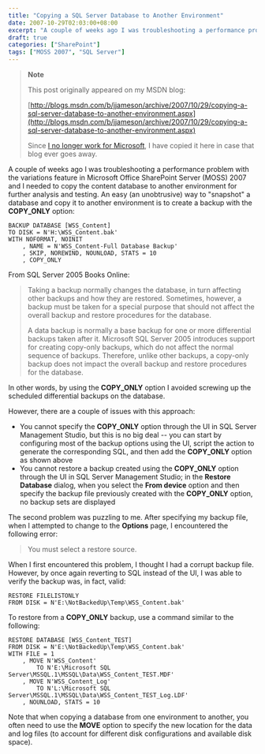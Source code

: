 ```yaml
---
title: "Copying a SQL Server Database to Another Environment"
date: 2007-10-29T02:03:00+08:00
excerpt: "A couple of weeks ago I was troubleshooting a performance problem with the variations feature in Microsoft Office SharePoint Server (MOSS) 2007 and I needed to copy the content database to another environment for further analysis and testing. An easy..."
draft: true
categories: ["SharePoint"]
tags: ["MOSS 2007", "SQL Server"]
---
```


> **Note**
> 
> This post originally appeared on my MSDN blog:
> 
> [http://blogs.msdn.com/b/jjameson/archive/2007/10/29/copying-a-sql-server-database-to-another-environment.aspx](http://blogs.msdn.com/b/jjameson/archive/2007/10/29/copying-a-sql-server-database-to-another-environment.aspx)
> 
> Since
> [I no longer work for Microsoft](/blog/jjameson/2011/09/02/last-day-with-microsoft), I have copied it here in case that blog
> ever goes away.

A couple of weeks ago I was troubleshooting a performance problem with the variations  feature in Microsoft Office SharePoint Server (MOSS) 2007 and I needed to copy the  content database to another environment for further analysis and testing. An easy  (an unobtrusive) way to "snapshot" a database and copy it to another environment  is to create a backup with the **COPY\_ONLY** option:

```
BACKUP DATABASE [WSS_Content]
TO DISK = N'H:\WSS_Content.bak'
WITH NOFORMAT, NOINIT
    , NAME = N'WSS_Content-Full Database Backup'
    , SKIP, NOREWIND, NOUNLOAD, STATS = 10
    , COPY_ONLY
```

From SQL Server 2005 Books Online:

> Taking a backup normally changes the database, in turn affecting other backups
> and how they are restored. Sometimes, however, a backup must be taken for a
> special purpose that should not affect the overall backup and restore procedures
> for the database.
> 
> A data backup is normally a base backup for one or more differential backups
> taken after it. Microsoft SQL Server 2005 introduces support for creating copy-only
> backups, which do not affect the normal sequence of backups. Therefore, unlike
> other backups, a copy-only backup does not impact the overall backup and restore
> procedures for the database.

In other words, by using the **COPY\_ONLY** option I avoided screwing  up the scheduled differential backups on the database.

However, there are a couple of issues with this approach:

- You cannot specify the **COPY\_ONLY** option through the UI
  in SQL Server Management Studio, but this is no big deal -- you can start by
  configuring most of the backup options using the UI, script the action to generate
  the corresponding SQL, and then add the **COPY\_ONLY** option as
  shown above
- You cannot restore a backup created using the **COPY\_ONLY**
  option through the UI in SQL Server Management Studio; in the **Restore
  Database** dialog, when you select the **From device** option
  and then specify the backup file previously created with the **COPY\_ONLY**
  option, no backup sets are displayed

The second problem was puzzling to me. After specifying my backup file, when  I attempted to change to the **Options** page, I encountered the following  error:

> You must select a restore source.

When I first encountered this problem, I thought I had a corrupt backup file.  However, by once again reverting to SQL instead of the UI, I was able to verify  the backup was, in fact, valid:

```
RESTORE FILELISTONLY
FROM DISK = N'E:\NotBackedUp\Temp\WSS_Content.bak'
```

To restore from a **COPY\_ONLY** backup, use a command similar to  the following:

```
RESTORE DATABASE [WSS_Content_TEST]
FROM DISK = N'E:\NotBackedUp\Temp\WSS_Content.bak'
WITH FILE = 1
    , MOVE N'WSS_Content'
        TO N'E:\Microsoft SQL Server\MSSQL.1\MSSQL\Data\WSS_Content_TEST.MDF'
    , MOVE N'WSS_Content_Log'
        TO N'L:\Microsoft SQL Server\MSSQL.1\MSSQL\Data\WSS_Content_TEST_Log.LDF'
    , NOUNLOAD, STATS = 10
```

Note that when copying a database from one environment to another, you often  need to use the **MOVE** option to specify the new location for the  data and log files (to account for different disk configurations and available disk  space).

